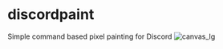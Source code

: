 # discordpaint
Simple command based pixel painting for Discord
![canvas_lg](https://github.com/cgulia/discordpaint/assets/101744917/84671e4f-c03d-4b97-b0f9-56714b2959f9)
